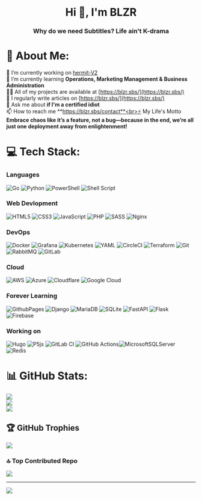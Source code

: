 <h1 align="center">Hi 👋, I'm BLZR</h1>
<h3 align="center">Why do we need Subtitles? Life ain't K-drama</h3>

# 💫 About Me:
🔭 I’m currently working on [hermit-V2](https://github.com/1bl4z3r/hermit-V2)<br>🌱 I’m currently learning **Operations, Marketing Management & Business Administration**<br>👨‍💻 All of my projects are available at [https://blzr.sbs/](https://blzr.sbs/)<br>📝 I regularly write articles on [https://blzr.sbs/](https://blzr.sbs/)<br>💬 Ask me about **if I'm a certified idiot**<br>📫 How to reach me **https://blzr.sbs/contact**<br>⚡ My Life's Motto **Embrace chaos like it’s a feature, not a bug—because in the end, we’re all just one deployment away from enlightenment!**

# 💻 Tech Stack:

### Languages

![Go](https://img.shields.io/badge/go-%2300ADD8.svg?style=flat&logo=go&logoColor=white) ![Python](https://img.shields.io/badge/python-3670A0?style=flat&logo=python&logoColor=ffdd54) ![PowerShell](https://img.shields.io/badge/PowerShell-%235391FE.svg?style=flat&logo=powershell&logoColor=white) ![Shell Script](https://img.shields.io/badge/shell_script-%23121011.svg?style=flat&logo=gnu-bash&logoColor=white)

### Web Devlopment

![HTML5](https://img.shields.io/badge/html5-%23E34F26.svg?style=flat&logo=html5&logoColor=white) ![CSS3](https://img.shields.io/badge/css3-%231572B6.svg?style=flat&logo=css3&logoColor=white) ![JavaScript](https://img.shields.io/badge/javascript-%23323330.svg?style=flat&logo=javascript&logoColor=%23F7DF1E) ![PHP](https://img.shields.io/badge/php-%23777BB4.svg?style=flat&logo=php&logoColor=white) ![SASS](https://img.shields.io/badge/SASS-hotpink.svg?style=flat&logo=SASS&logoColor=white) ![Nginx](https://img.shields.io/badge/nginx-%23009639.svg?style=flat&logo=nginx&logoColor=white)

### DevOps

![Docker](https://img.shields.io/badge/docker-%230db7ed.svg?style=flat&logo=docker&logoColor=white) ![Grafana](https://img.shields.io/badge/grafana-%23F46800.svg?style=flat&logo=grafana&logoColor=white) ![Kubernetes](https://img.shields.io/badge/kubernetes-%23326ce5.svg?style=flat&logo=kubernetes&logoColor=white)
![YAML](https://img.shields.io/badge/yaml-%23ffffff.svg?style=flat&logo=yaml&logoColor=151515) ![CircleCI](https://img.shields.io/badge/circleci-%23161616.svg?style=flat&logo=circleci&logoColor=white) ![Terraform](https://img.shields.io/badge/terraform-%235835CC.svg?style=flat&logo=terraform&logoColor=white) ![Git](https://img.shields.io/badge/git-%23F05033.svg?style=flat&logo=git&logoColor=white) ![RabbitMQ](https://img.shields.io/badge/rabbitmq-FF6600?style=flat&logo=rabbitmq&logoColor=white) ![GitLab](https://img.shields.io/badge/gitlab-%23181717.svg?style=flat&logo=gitlab&logoColor=white)

### Cloud
![AWS](https://img.shields.io/badge/AWS-%23FF9900.svg?style=flat&logo=amazon-aws&logoColor=white) ![Azure](https://img.shields.io/badge/azure-%230072C6.svg?style=flat&logo=microsoftazure&logoColor=white) ![Cloudflare](https://img.shields.io/badge/Cloudflare-F38020?style=flat&logo=Cloudflare&logoColor=white) ![Google Cloud](https://img.shields.io/badge/GoogleCloud-%234285F4.svg?style=flat&logo=google-cloud&logoColor=white)

### Forever Learning
![GithubPages](https://img.shields.io/badge/github%20pages-121013?style=flat&logo=github&logoColor=white)  ![Django](https://img.shields.io/badge/django-%23092E20.svg?style=flat&logo=django&logoColor=white) ![MariaDB](https://img.shields.io/badge/MariaDB-003545?style=flat&logo=mariadb&logoColor=white) ![SQLite](https://img.shields.io/badge/sqlite-%2307405e.svg?style=flat&logo=sqlite&logoColor=white) ![FastAPI](https://img.shields.io/badge/FastAPI-005571?style=flat&logo=fastapi) ![Flask](https://img.shields.io/badge/flask-%23000.svg?style=flat&logo=flask&logoColor=white) ![Firebase](https://img.shields.io/badge/firebase-a08021?style=flat&logo=firebase&logoColor=ffcd34)

### Working on
![Hugo](https://img.shields.io/badge/Hugo-black.svg?style=flat&logo=Hugo) ![P5js](https://img.shields.io/badge/p5.js-ED225D?style=flat&logo=p5.js&logoColor=FFFFFF) ![GitLab CI](https://img.shields.io/badge/gitlab%20CI-%23181717.svg?style=flat&logo=gitlab&logoColor=white) ![GitHub Actions](https://img.shields.io/badge/github%20actions-%232671E5.svg?style=flat&logo=githubactions&logoColor=white)![MicrosoftSQLServer](https://img.shields.io/badge/Microsoft%20SQL%20Server-CC2927?style=flat&logo=microsoft%20sql%20server&logoColor=white) ![Redis](https://img.shields.io/badge/redis-%23DD0031.svg?style=flat&logo=redis&logoColor=white)  
 
# 📊 GitHub Stats:
![](https://github-readme-stats.vercel.app/api?username=1bl4z3r&theme=transparent&hide_border=false&include_all_commits=false&count_private=false)<br/>
![](https://github-readme-streak-stats.herokuapp.com/?user=1bl4z3r&theme=transparent&hide_border=false)<br/>
![](https://github-readme-stats.vercel.app/api/top-langs/?username=1bl4z3r&theme=transparent&hide_border=false&include_all_commits=false&count_private=false&layout=compact)

## 🏆 GitHub Trophies
![](https://github-profile-trophy.vercel.app/?username=1bl4z3r&theme=transparent&no-frame=true&no-bg=true&margin-w=4)

### 🔝 Top Contributed Repo
![](https://github-contributor-stats.vercel.app/api?username=1bl4z3r&limit=5&theme=transparent&combine_all_yearly_contributions=true)

---
[![](https://visitcount.itsvg.in/api?id=1bl4z3r&icon=2&color=12)](https://visitcount.itsvg.in)

<!-- Proudly created with GPRM ( https://gprm.itsvg.in ) -->
